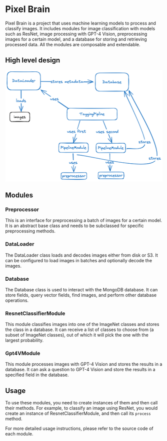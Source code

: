 
# Pixel Brain

Pixel Brain is a project that uses machine learning models to process and classify images. It includes modules for image classification with models such as ResNet, image processing with GPT-4 Vision, preprocessing images for a certain model, and a database for storing and retrieving processed data.
All the modules are composable and extendable.

## High level design
![High Level Design](assets/hld.png)

## Modules

### Preprocessor

This is an interface for preprocessing a batch of images for a certain model. It is an abstract base class and needs to be subclassed for specific preprocessing methods.

### DataLoader

The DataLoader class loads and decodes images either from disk or S3. It can be configured to load images in batches and optionally decode the images.

### Database

The Database class is used to interact with the MongoDB database. It can store fields, query vector fields, find images, and perform other database operations.

### ResnetClassifierModule

This module classifies images into one of the ImageNet classes and stores the class in a database. It can receive a list of classes to choose from (a subset of ImageNet classes), out of which it will pick the one with the largest probability.

### Gpt4VModule

This module processes images with GPT-4 Vision and stores the results in a database. It can ask a question to GPT-4 Vision and store the results in a specified field in the database.

## Usage

To use these modules, you need to create instances of them and then call their methods. For example, to classify an image using ResNet, you would create an instance of ResnetClassifierModule, and then call its `process` method.

For more detailed usage instructions, please refer to the source code of each module.

